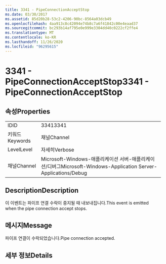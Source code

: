 ```yaml
---
title: 3341 - PipeConnectionAcceptStop
ms.date: 03/30/2017
ms.assetid: 85d20b28-53c2-4206-90bc-8564a03dcb49
ms.openlocfilehash: 4aa913c8c42094e74b8c7a6f41842c00e4eaad37
ms.sourcegitcommit: bc293b14af795e0e999e3304dd40c0222cf2ffe4
ms.translationtype: MT
ms.contentlocale: ko-KR
ms.lasthandoff: 11/26/2020
ms.locfileid: "96295615"
---
```

# <a name="3341---pipeconnectionacceptstop"></a><span data-ttu-id="a0859-102">3341 - PipeConnectionAcceptStop</span><span class="sxs-lookup"><span data-stu-id="a0859-102">3341 - PipeConnectionAcceptStop</span></span>

## <a name="properties"></a><span data-ttu-id="a0859-103">속성</span><span class="sxs-lookup"><span data-stu-id="a0859-103">Properties</span></span>  
  
|||  
|-|-|  
|<span data-ttu-id="a0859-104">ID</span><span class="sxs-lookup"><span data-stu-id="a0859-104">ID</span></span>|<span data-ttu-id="a0859-105">3341</span><span class="sxs-lookup"><span data-stu-id="a0859-105">3341</span></span>|  
|<span data-ttu-id="a0859-106">키워드</span><span class="sxs-lookup"><span data-stu-id="a0859-106">Keywords</span></span>|<span data-ttu-id="a0859-107">채널</span><span class="sxs-lookup"><span data-stu-id="a0859-107">Channel</span></span>|  
|<span data-ttu-id="a0859-108">Level</span><span class="sxs-lookup"><span data-stu-id="a0859-108">Level</span></span>|<span data-ttu-id="a0859-109">자세히</span><span class="sxs-lookup"><span data-stu-id="a0859-109">Verbose</span></span>|  
|<span data-ttu-id="a0859-110">채널</span><span class="sxs-lookup"><span data-stu-id="a0859-110">Channel</span></span>|<span data-ttu-id="a0859-111">Microsoft-Windows-애플리케이션 서버-애플리케이션/디버그</span><span class="sxs-lookup"><span data-stu-id="a0859-111">Microsoft-Windows-Application Server-Applications/Debug</span></span>|  
  
## <a name="description"></a><span data-ttu-id="a0859-112">Description</span><span class="sxs-lookup"><span data-stu-id="a0859-112">Description</span></span>  

 <span data-ttu-id="a0859-113">이 이벤트는 파이프 연결 수락이 중지될 때 내보내집니다.</span><span class="sxs-lookup"><span data-stu-id="a0859-113">This event is emitted when the pipe connection accept stops.</span></span>  
  
## <a name="message"></a><span data-ttu-id="a0859-114">메시지</span><span class="sxs-lookup"><span data-stu-id="a0859-114">Message</span></span>  

 <span data-ttu-id="a0859-115">파이프 연결이 수락되었습니다.</span><span class="sxs-lookup"><span data-stu-id="a0859-115">Pipe connection accepted.</span></span>  
  
## <a name="details"></a><span data-ttu-id="a0859-116">세부 정보</span><span class="sxs-lookup"><span data-stu-id="a0859-116">Details</span></span>
